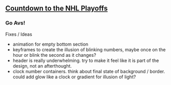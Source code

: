 <a href="https://soundwanders.github.io/countdown/"> <h2>Countdown to the NHL Playoffs</h2> </a>
### Go Avs!


Fixes / Ideas
- animation for empty bottom section
- keyframes to create the illusion of blinking numbers, maybe once on the hour or blink the second as it changes?
- header is really underwhelming. try to make it feel like it is part of the design, not an afterthought.
- clock number containers. think about final state of background / border. could add glow like a clock or gradient for illusion of light?
